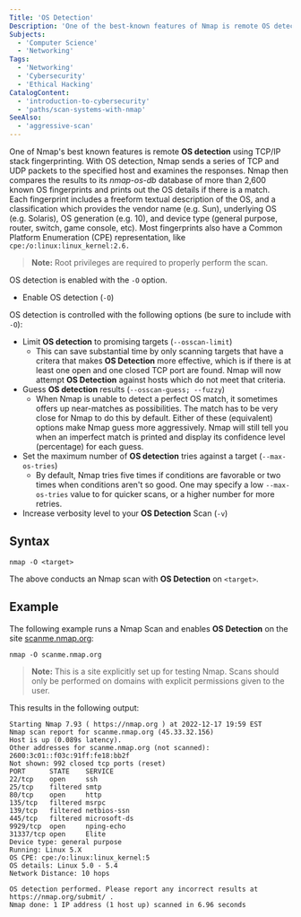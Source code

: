 ```yaml
---
Title: 'OS Detection'
Description: 'One of the best-known features of Nmap is remote OS detection using TCP/IP stack fingerprinting.'
Subjects:
  - 'Computer Science'
  - 'Networking'
Tags:
  - 'Networking'
  - 'Cybersecurity'
  - 'Ethical Hacking'
CatalogContent:
  - 'introduction-to-cybersecurity'
  - 'paths/scan-systems-with-nmap'
SeeAlso:
  - 'aggressive-scan'
---
```


One of Nmap's best known features is remote **OS detection** using TCP/IP stack fingerprinting. With OS detection, Nmap sends a series of TCP and UDP packets to the specified host and examines the responses. Nmap then compares the results to its *nmap-os-db* database of more than 2,600 known OS fingerprints and prints out the OS details if there is a match.  
Each fingerprint includes a freeform textual description of the OS, and a classification which provides the vendor name (e.g. Sun), underlying OS (e.g. Solaris), OS generation (e.g. 10), and device type (general purpose, router, switch, game console, etc). Most fingerprints also have a Common Platform Enumeration (CPE) representation, like `cpe:/o:linux:linux_kernel:2.6.`

> **Note:** Root privileges are required to properly perform the scan.


OS detection is enabled with the `-O` option.

- Enable OS detection (`-O`)

OS detection is controlled with the following options (be sure to include with `-O`):
- Limit **OS detection** to promising targets (`--osscan-limit`)
    - This can save substantial time by only scanning targets that have a critera that makes **OS Detection** more effective, which is if there is at least one open and one closed TCP port are found. Nmap will now attempt **OS Detection** against hosts which do not meet that criteria.
- Guess **OS detection** results (`--osscan-guess; --fuzzy`)
    - When Nmap is unable to detect a perfect OS match, it sometimes offers up near-matches as possibilities. The match has to be very close for Nmap to do this by default. Either of these (equivalent) options make Nmap guess more aggressively. Nmap will still tell you when an imperfect match is printed and display its confidence level (percentage) for each guess.
- Set the maximum number of **OS detection** tries against a target (`--max-os-tries`)
    - By default, Nmap tries five times if conditions are favorable or two times when conditions aren't so good. One may specify a low `--max-os-tries` value to for quicker scans, or a higher number for more retries.
- Increase verbosity level to your **OS Detection** Scan (`-v`)


## Syntax 

```pseudo
nmap -O <target>
```

The above conducts an Nmap scan with **OS Detection** on `<target>`.

## Example

The following example runs a Nmap Scan and enables **OS Detection** on the site [scanme.nmap.org](http://scanme.nmap.org/):

```shell
nmap -O scanme.nmap.org
```
> **Note:** This is a site explicitly set up for testing Nmap. Scans should only be performed on domains with explicit permissions given to the user.

This results in the following output:

```shell
Starting Nmap 7.93 ( https://nmap.org ) at 2022-12-17 19:59 EST
Nmap scan report for scanme.nmap.org (45.33.32.156)
Host is up (0.089s latency).
Other addresses for scanme.nmap.org (not scanned): 2600:3c01::f03c:91ff:fe18:bb2f
Not shown: 992 closed tcp ports (reset)
PORT      STATE    SERVICE
22/tcp    open     ssh
25/tcp    filtered smtp
80/tcp    open     http
135/tcp   filtered msrpc
139/tcp   filtered netbios-ssn
445/tcp   filtered microsoft-ds
9929/tcp  open     nping-echo
31337/tcp open     Elite
Device type: general purpose
Running: Linux 5.X
OS CPE: cpe:/o:linux:linux_kernel:5
OS details: Linux 5.0 - 5.4
Network Distance: 10 hops

OS detection performed. Please report any incorrect results at https://nmap.org/submit/ .
Nmap done: 1 IP address (1 host up) scanned in 6.96 seconds
```